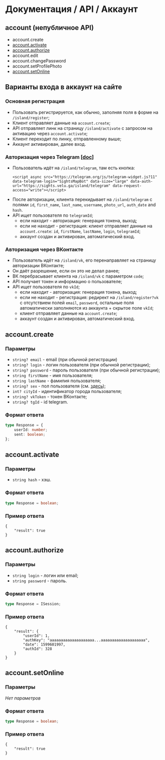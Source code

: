 # Документация / API / Аккаунт
## account (непубличное API)
* account.create
* [account.activate](#accountactivate)
* [account.authorize](#accountauthorize)
* account.edit
* account.changePassword
* account.setProfilePhoto
* [account.setOnline](#accountsetonline)

## Варианты входа в аккаунт на сайте
### Основная регистрация
* Пользовать регистрируется, как обычно, заполняя поля в форме на `/island/register`;
* Клиент отправляет данные на `account.create`;
* API отправляет линк на страницу `/island/activate` с запросом на активацию через `account.activate`;
* Клиент переходит по линку, отправленному выше;
* Аккаунт активирован, далее вход.

### Авторизация через Telegram [[doc](https://core.telegram.org/widgets/login)]
* Пользователь идёт на `/island/telegram`, там есть кнопка:
  ```
  <script async src="https://telegram.org/js/telegram-widget.js?11" data-telegram-login="SightsMapBot" data-size="large" data-auth-url="https://sights.velu.ga/island/telegram" data-request-access="write"></script>
  ```
* После авторизации, клиента перекидывает на `/island/telegram` с полями `id`, `first_name`, `last_name`, `username`, `photo_url`, `auth_date` and `hash`.
* API ищет пользователя по `telegramId`;
    * если находит - авторизация: генерация токена, выход;
    * если не находит - регистрация: клиент отправляет данные на `account.create`: `id`, `firstName`, `lastName`, `login`, `telegramId`;
    * аккаунт создан и активирован, автоматический вход.

### Авторизация через ВКонтакте
* Пользователь идёт на `/island/vk`, его перенаправляет на страницу авторизации ВКонтакте;
* Он даёт разрешение, если он это не делал ранее;
* ВК перебрасывает клиента на `/island/vk` с параметром `code`;
* API получает токен и информацию о пользователе;
* API ищет пользователя по `vkId`;
    * если находит - авторизация: генерация токена, выход;
    * если не находит - регистрация: редирект на `/island/register?vk` с отсутствием полей `email`, `password`, остальные поля автоматически заполняются из аккаунта + скрытое поле `vkId`;
    * клиент отправляет данные на `account.create`;
    * аккаунт создан и активирован, автоматический вход.

## account.create
### Параметры
* `string? email` - email (при обычной регистрации) 
* `string? login` - логин пользователя (при обычной регистрации);
* `string? password` - пароль пользователя (при обычной регистрации);
* `string firstName` - имя пользователя;
* `string lastName` - фамилия пользователя;
* `string? sex` - пол пользователя (см. [здесь](methods-users.md#sex));
* `int? cityId` - идентификатор города пользователя;
* `string? vkToken` - токен ВКонтакте;
* `string? tgId` - id telegram.

### Формат ответа
```ts
type Response = {
    userId: number;
    sent: boolean;
};
```

## account.activate
### Параметры
* `string hash` - хэш.

### Формат ответа
```ts
type Response = boolean;
```

### Пример ответа
```json5
{
    "result": true
}
```

## account.authorize
### Параметры
* `string login` - логин или email;
* `string password` - пароль.

### Формат ответа
```ts
type Response = ISession;
```

### Пример ответа
```json5
{
    "result": {
        "userId": 1,
        "authKey": "aaaaaaaaaaaaaaaaaaaa...aaaaaaaaaaaaaaaaaaaa",
        "date": 1599601997,
        "authId": 328
    }
}
```

## account.setOnline
### Параметры
_Нет параметров_

### Формат ответа
```ts
type Response = boolean;
```

### Пример ответа
```json5
{
    "result": true
}
```

